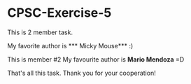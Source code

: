 # CPSC-Exercise-5
This is 2 member task.

My favorite author is *** Micky Mouse*** :)

This is member #2 My favourite author is **Mario Mendoza** =D

That's all this task. Thank you for your cooperation!
